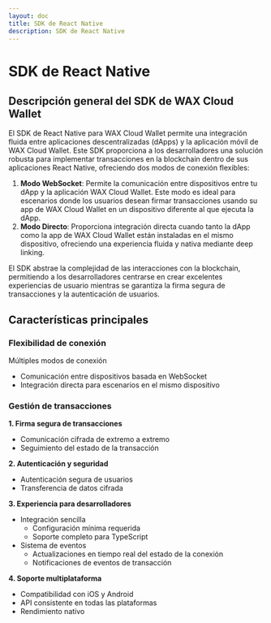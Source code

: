 ```yaml
---
layout: doc
title: SDK de React Native
description: SDK de React Native
---
```


# SDK de React Native
## Descripción general del SDK de WAX Cloud Wallet

El SDK de React Native para WAX Cloud Wallet permite una integración fluida entre aplicaciones descentralizadas (dApps) y la aplicación móvil de WAX Cloud Wallet. Este SDK proporciona a los desarrolladores una solución robusta para implementar transacciones en la blockchain dentro de sus aplicaciones React Native, ofreciendo dos modos de conexión flexibles:
   1. **Modo WebSocket**: Permite la comunicación entre dispositivos entre tu dApp y la aplicación WAX Cloud Wallet. Este modo es ideal para escenarios donde los usuarios desean firmar transacciones usando su app de WAX Cloud Wallet en un dispositivo diferente al que ejecuta la dApp.
   2. **Modo Directo**: Proporciona integración directa cuando tanto la dApp como la app de WAX Cloud Wallet están instaladas en el mismo dispositivo, ofreciendo una experiencia fluida y nativa mediante deep linking.

El SDK abstrae la complejidad de las interacciones con la blockchain, permitiendo a los desarrolladores centrarse en crear excelentes experiencias de usuario mientras se garantiza la firma segura de transacciones y la autenticación de usuarios.

## Características principales

### Flexibilidad de conexión

Múltiples modos de conexión

- Comunicación entre dispositivos basada en WebSocket
- Integración directa para escenarios en el mismo dispositivo

### Gestión de transacciones
**1. Firma segura de transacciones**
  - Comunicación cifrada de extremo a extremo
  - Seguimiento del estado de la transacción

**2. Autenticación y seguridad**
  - Autenticación segura de usuarios
  - Transferencia de datos cifrada

**3. Experiencia para desarrolladores**
  - Integración sencilla
    - Configuración mínima requerida
    - Soporte completo para TypeScript
  - Sistema de eventos
    - Actualizaciones en tiempo real del estado de la conexión
    - Notificaciones de eventos de transacción

**4. Soporte multiplataforma**
   - Compatibilidad con iOS y Android
   - API consistente en todas las plataformas
   - Rendimiento nativo